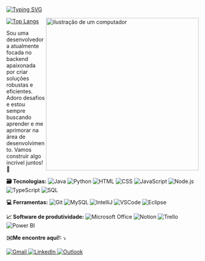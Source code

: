 [![Typing SVG](https://readme-typing-svg.demolab.com?font=Fira+Code&weight=600&size=28&pause=1000&color=FF69B4&width=435&lines=Ol%C3%A1+meu+nome+%C3%A9+Mari!+%F0%9F%91%8B)](https://git.io/typing-svg)


<img src="https://github.com/mariinetic/mariinetic/assets/162724918/63a4e61a-f26b-4474-bf93-db288e598dce" alt="ilustração de um computador" min-width="400px" max-width="400px" width="400px" align="right">

[![Top Langs](https://github-readme-stats.vercel.app/api/top-langs/?username=mariinetic&layout=compact&theme=dark)](https://github.com/anuraghazra/github-readme-stats)

<p align="left"> 
 Sou uma desenvolvedora atualmente focada no backend apaixonada por criar soluções robustas e eficientes. Adoro desafios e estou sempre buscando aprender e me aprimorar na área de desenvolvimento. Vamos construir algo incrível juntos! 🚀

</p>


<p align="left">
 
 **🗃 Tecnologias:**
  <img src="https://img.shields.io/badge/Java-FF69B4?style=for-the-badge&logo=java&logoColor=white" alt="Java"/>
  <img src="https://img.shields.io/badge/Python-FF69B4?style=for-the-badge&logo=python&logoColor=white" alt="Python"/>
  <img src="https://img.shields.io/badge/HTML-FF69B4?style=for-the-badge&logo=html5&logoColor=white" alt="HTML"/>
  <img src="https://img.shields.io/badge/CSS-FF69B4?style=for-the-badge&logo=css3&logoColor=white" alt="CSS"/>
  <img src="https://img.shields.io/badge/JavaScript-FF69B4?style=for-the-badge&logo=javascript&logoColor=white" alt="JavaScript"/>
  <img src="https://img.shields.io/badge/Node.js-FF69B4?style=for-the-badge&logo=node.js&logoColor=white" alt="Node.js"/>
  <img src="https://img.shields.io/badge/TypeScript-FF69B4?style=for-the-badge&logo=typescript&logoColor=white" alt="TypeScript"/>
  <img src="https://img.shields.io/badge/SQL-FF69B4?style=for-the-badge&logo=sqlite&logoColor=white" alt="SQL"/>


</p>

<p align="left">
 
  **💻 Ferramentas:**
 <img src="https://img.shields.io/badge/Git-FF69B4?style=for-the-badge&logo=git&logoColor=white" alt="Git"/>
  <img src="https://img.shields.io/badge/MySQL-FF69B4?style=for-the-badge&logo=mysql&logoColor=white" alt="MySQL"/>
  <img src="https://img.shields.io/badge/-Intellij-FF69B4?style=for-the-badge&logo=intellij-idea&logoColor=white" alt="IntelliJ"/>
 <img src="https://img.shields.io/badge/VSCode-FF69B4?style=for-the-badge&logo=visual-studio-code&logoColor=white" alt="VSCode"/>
<img src="https://img.shields.io/badge/Eclipse-FF69B4?style=for-the-badge&logo=eclipse&logoColor=white" alt="Eclipse"/>
</p>

<p align="left">
 
**📈 Software de produtividade:**
 <img src="https://img.shields.io/badge/Microsoft%20Office-FF69B4?style=for-the-badge&logo=microsoftoffice&logoColor=white" alt="Microsoft Office"/>
<img src="https://img.shields.io/badge/Notion-FF69B4?style=for-the-badge&logo=notion&logoColor=white" alt="Notion"/>
<img src="https://img.shields.io/badge/Trello-FF69B4?style=for-the-badge&logo=trello&logoColor=white" alt="Trello"/> 
<img src="https://img.shields.io/badge/Power%20BI-FF69B4?style=for-the-badge&logo=powerbi&logoColor=white" alt="Power BI"/>

</p>

</p>

<p align="left">
 
 **✉️Me encontre aqui!:** ⤵
</p>

<p align="left">
  <a href="mailto:marianaoliveiry18@gmail.com" title="Gmail">
    <img src="https://img.shields.io/badge/-Gmail-FF69B4?style=flat-square&labelColor=FF69B4&logo=gmail&logoColor=white&link=mailto:marianaoliveiry18@gmail.com" alt="Gmail"/>
  </a>
  <a href="https://www.linkedin.com/in/oliveirasmari/" title="LinkedIn">
    <img src="https://img.shields.io/badge/-LinkedIn-FF69B4?style=flat-square&logo=linkedin&logoColor=white" alt="LinkedIn"/>
  </a>
  <a href="mailto:mariana.oliveira59@fatec.sp.gov.br" title="Outlook">
  <img src="https://img.shields.io/badge/-Outlook-FF69B4?style=flat-square&labelColor=FF69B4&logo=microsoft-outlook&logoColor=white&link=mailto:mariana.oliveira59@fatec.sp.gov.br" alt="Outlook"/>
   
</a>
 
</p>
